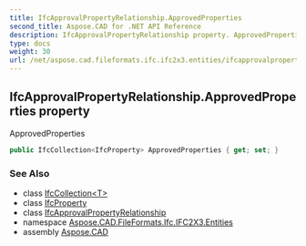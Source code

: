 ```yaml
---
title: IfcApprovalPropertyRelationship.ApprovedProperties
second_title: Aspose.CAD for .NET API Reference
description: IfcApprovalPropertyRelationship property. ApprovedProperties
type: docs
weight: 30
url: /net/aspose.cad.fileformats.ifc.ifc2x3.entities/ifcapprovalpropertyrelationship/approvedproperties/
---
```

## IfcApprovalPropertyRelationship.ApprovedProperties property

ApprovedProperties

```csharp
public IfcCollection<IfcProperty> ApprovedProperties { get; set; }
```

### See Also

* class [IfcCollection&lt;T&gt;](../../../aspose.cad.fileformats.ifc/ifccollection-1/)
* class [IfcProperty](../../ifcproperty/)
* class [IfcApprovalPropertyRelationship](../)
* namespace [Aspose.CAD.FileFormats.Ifc.IFC2X3.Entities](../../ifcapprovalpropertyrelationship/)
* assembly [Aspose.CAD](../../../)


